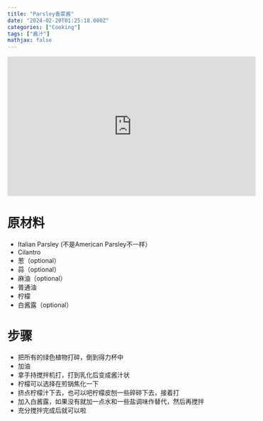 ```yaml
---
title: "Parsley香菜酱"
date: "2024-02-20T01:25:18.000Z"
categories: ["Cooking"]
tags: ["酱汁"]
mathjax: false
---
```


<iframe width="560" height="315" src="https://www.youtube.com/embed/k1Tw8ameqeg?si=aK4kA2JO9xSZ18zK" title="YouTube video player" frameborder="0" allow="accelerometer; autoplay; clipboard-write; encrypted-media; gyroscope; picture-in-picture; web-share" allowfullscreen></iframe>

# 原材料

- Italian Parsley (不是American Parsley不一样）
- Cilantro
- 葱（optional）
- 蒜（optional）
- 麻油（optional）
- 普通油
- 柠檬
- 白酱露（optional）

# 步骤

- 把所有的绿色植物打碎，倒到得力杯中
- 加油
- 拿手持搅拌机打，打到乳化后变成酱汁状
- 柠檬可以选择在煎锅焦化一下
- 挤点柠檬汁下去，也可以吧柠檬皮刨一些碎碎下去，接着打
- 加入白酱露，如果没有就加一点水和一些盐调味作替代，然后再搅拌
- 充分搅拌完成后就可以啦





